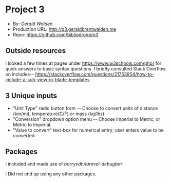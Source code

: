 # Project 3
+ By: *Gerald Walden*
+ Production URL: <http://p3.geraldbrentwalden.me>
+ Repo: <https://github.com/bibliodrone/p3>

## Outside resources
I looked a few times at pages under <https://www.w3schools.com/php/> for quick answers to basic syntax questions.
I briefly consulted Stack Overflow on includes--
    <https://stackoverflow.com/questions/21753954/how-to-include-a-sub-view-in-blade-templates>

## 3 Unique inputs
* "Unit Type" radio button form -- Choose to convert units of distance (km/mi), temperature(C/F) or mass (kg/lbs)
* "Conversion" dropdown option menu -- Choose Imperial to Metric, or Metric to Imperial.
* "Value to convert" text-box for numerical entry; user enters value to be converted.

## Packages
I included and made use of *barryvdh/laravel-debugbar*

I Did not end up using any other packages.


